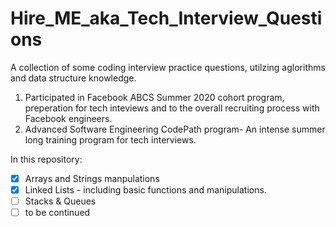 # Hire_ME_aka_Tech_Interview_Questions

A collection of some coding interview practice questions, utilzing aglorithms and data structure knowledge. 

1. Participated in Facebook ABCS Summer 2020 cohort program, preperation for tech inteviews and to the overall recruiting process with Facebook engineers.
2. Advanced Software Engineering CodePath program- An intense summer long training program for tech interviews. 

  In this repository: 
- [x] Arrays and Strings manpulations   
- [x] Linked Lists - including basic functions and manipulations.
- [ ] Stacks & Queues 
- [ ] to be continued 
